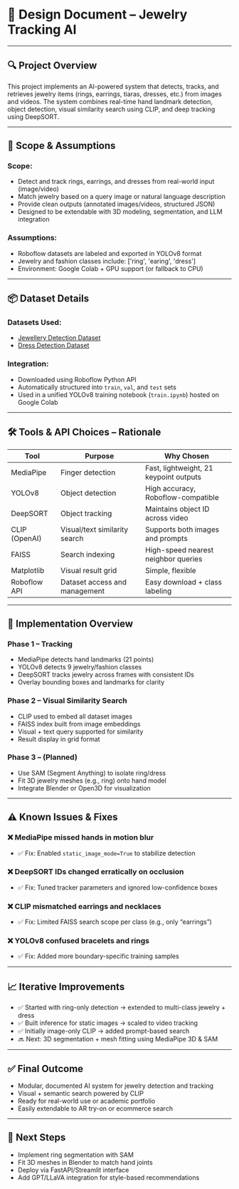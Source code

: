 # 📐 Design Document – Jewelry Tracking AI

---

## 🔍 Project Overview

This project implements an AI-powered system that detects, tracks, and retrieves jewelry items (rings, earrings, tiaras, dresses, etc.) from images and videos. The system combines real-time hand landmark detection, object detection, visual similarity search using CLIP, and deep tracking using DeepSORT.

---

## 🧩 Scope & Assumptions

### Scope:
- Detect and track rings, earrings, and dresses from real-world input (image/video)
- Match jewelry based on a query image or natural language description
- Provide clean outputs (annotated images/videos, structured JSON)
- Designed to be extendable with 3D modeling, segmentation, and LLM integration

### Assumptions:
- Roboflow datasets are labeled and exported in YOLOv8 format
- Jewelry and fashion classes include: ['ring', 'earing', 'dress']
- Environment: Google Colab + GPU support (or fallback to CPU)

---

## 📦 Dataset Details

### Datasets Used:
- [Jewellery Detection Dataset](https://universe.roboflow.com/mpstme-k5t7r/jewellery_detect/model/17)
- [Dress Detection Dataset](https://universe.roboflow.com/jian-james-astrero/dress-dataset/dataset/4/download)

### Integration:
- Downloaded using Roboflow Python API
- Automatically structured into `train`, `val`, and `test` sets
- Used in a unified YOLOv8 training notebook (`train.ipynb`) hosted on Google Colab

---

## 🛠️ Tools & API Choices – Rationale

| Tool           | Purpose                        | Why Chosen |
|----------------|--------------------------------|------------|
| MediaPipe      | Finger detection               | Fast, lightweight, 21 keypoint outputs |
| YOLOv8         | Object detection               | High accuracy, Roboflow-compatible |
| DeepSORT       | Object tracking                | Maintains object ID across video |
| CLIP (OpenAI)  | Visual/text similarity search  | Supports both images and prompts |
| FAISS          | Search indexing                | High-speed nearest neighbor queries |
| Matplotlib     | Visual result grid             | Simple, flexible |
| Roboflow API   | Dataset access and management  | Easy download + class labeling |

---

## 🚦 Implementation Overview

### Phase 1 – Tracking
- MediaPipe detects hand landmarks (21 points)
- YOLOv8 detects 9 jewelry/fashion classes
- DeepSORT tracks jewelry across frames with consistent IDs
- Overlay bounding boxes and landmarks for clarity

### Phase 2 – Visual Similarity Search
- CLIP used to embed all dataset images
- FAISS index built from image embeddings
- Visual + text query supported for similarity
- Result display in grid format

### Phase 3 – (Planned)
- Use SAM (Segment Anything) to isolate ring/dress
- Fit 3D jewelry meshes (e.g., ring) onto hand model
- Integrate Blender or Open3D for visualization

---

## ⚠️ Known Issues & Fixes

### ❌ MediaPipe missed hands in motion blur
- ✅ Fix: Enabled `static_image_mode=True` to stabilize detection

### ❌ DeepSORT IDs changed erratically on occlusion
- ✅ Fix: Tuned tracker parameters and ignored low-confidence boxes

### ❌ CLIP mismatched earrings and necklaces
- ✅ Fix: Limited FAISS search scope per class (e.g., only “earrings”)

### ❌ YOLOv8 confused bracelets and rings
- ✅ Fix: Added more boundary-specific training samples

---

## 📈 Iterative Improvements

- ✅ Started with ring-only detection → extended to multi-class jewelry + dress
- ✅ Built inference for static images → scaled to video tracking
- ✅ Initially image-only CLIP → added prompt-based search
- 🔜 Next: 3D segmentation + mesh fitting using MediaPipe 3D & SAM

---

## ✅ Final Outcome

- Modular, documented AI system for jewelry detection and tracking
- Visual + semantic search powered by CLIP
- Ready for real-world use or academic portfolio
- Easily extendable to AR try-on or ecommerce search

---

## 🔮 Next Steps

- Implement ring segmentation with SAM
- Fit 3D meshes in Blender to match hand joints
- Deploy via FastAPI/Streamlit interface
- Add GPT/LLaVA integration for style-based recommendations